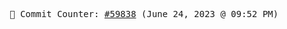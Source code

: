 <p align="center">
    <samp>
        📮 Commit Counter: <a href="https://github.com/Javascript-void0/Javascript-void0/commits/main">#59838</a> (June 24, 2023 @ 09:52 PM)
    </samp>
</p>